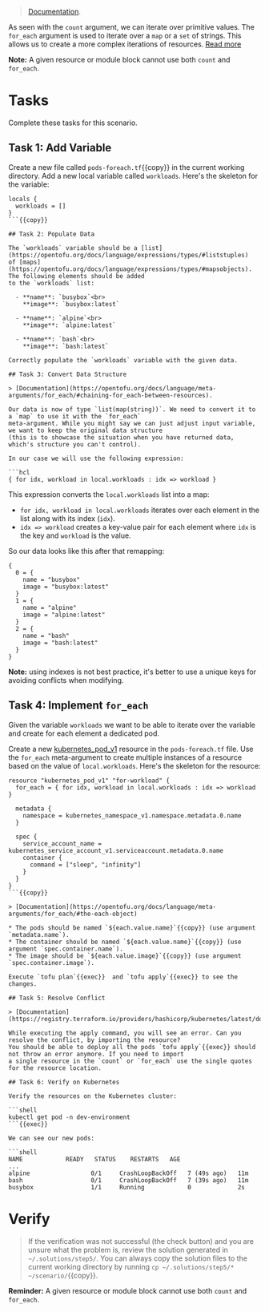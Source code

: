 > [Documentation](https://opentofu.org/docs/language/meta-arguments/for_each/).

As seen with the `count` argument, we can iterate over primitive values. The `for_each` argument is used to iterate over
a `map` or a `set` of strings. This allows us to create a more complex iterations of resources.
[Read more](https://opentofu.org/docs/language/meta-arguments/count/#when-to-use-for_each-instead-of-count)

**Note:** A given resource or module block cannot use both `count` and `for_each`.

# Tasks

Complete these tasks for this scenario. 

## Task 1: Add Variable

Create a new file called `pods-foreach.tf`{{copy}} in the current working directory. Add a new local variable
called `workloads`. Here's the skeleton for the variable:

```shell
locals {
  workloads = []
}
```{{copy}}

## Task 2: Populate Data

The `workloads` variable should be a [list](https://opentofu.org/docs/language/expressions/types/#liststuples)
of [maps](https://opentofu.org/docs/language/expressions/types/#mapsobjects). The following elements should be added
to the `workloads` list:

  - **name**: `busybox`<br>
    **image**: `busybox:latest`

  - **name**: `alpine`<br>
    **image**: `alpine:latest`

  - **name**: `bash`<br>
    **image**: `bash:latest`
    
Correctly populate the `workloads` variable with the given data.

## Task 3: Convert Data Structure

> [Documentation](https://opentofu.org/docs/language/meta-arguments/for_each/#chaining-for_each-between-resources).

Our data is now of type `list(map(string))`. We need to convert it to a `map` to use it with the `for_each`
meta-argument. While you might say we can just adjust input variable, we want to keep the original data structure
(this is to showcase the situation when you have returned data, which's structure you can't control).

In our case we will use the following expression:

```hcl
{ for idx, workload in local.workloads : idx => workload }
```

This expression converts the `local.workloads` list into a map:

* `for idx, workload in local.workloads` iterates over each element in the list along with its index (`idx`).
* `idx => workload` creates a key-value pair for each element where `idx` is the key and `workload` is the value. 

So our data looks like this after that remapping:

```shell
{
  0 = {
    name = "busybox"
    image = "busybox:latest"
  }
  1 = {
    name = "alpine"
    image = "alpine:latest"
  }
  2 = {
    name = "bash"
    image = "bash:latest"
  }
}
```

**Note:** using indexes is not best practice, it's better to use a unique keys for avoiding conflicts when modifying.

## Task 4: Implement `for_each`

Given the variable `workloads` we want to be able to iterate over the variable and create for each element a dedicated
pod.

Create a new [kubernetes_pod_v1](https://registry.terraform.io/providers/hashicorp/kubernetes/latest/docs/resources/pod_v1)
resource in the `pods-foreach.tf` file. Use the `for_each` meta-argument to create
multiple instances of a resource based on the value of `local.workloads`. Here's the skeleton for the resource:

```hcl
resource "kubernetes_pod_v1" "for-workload" {
  for_each = { for idx, workload in local.workloads : idx => workload }

  metadata {
    namespace = kubernetes_namespace_v1.namespace.metadata.0.name
  }

  spec {
    service_account_name = kubernetes_service_account_v1.serviceaccount.metadata.0.name
    container {
      command = ["sleep", "infinity"]
    }
  }
}
```{{copy}}

> [Documentation](https://opentofu.org/docs/language/meta-arguments/for_each/#the-each-object)

* The pods should be named `${each.value.name}`{{copy}} (use argument `metadata.name`). 
* The container should be named `${each.value.name}`{{copy}} (use argument `spec.container.name`).
* The image should be `${each.value.image}`{{copy}} (use argument `spec.container.image`).

Execute `tofu plan`{{exec}}  and `tofu apply`{{exec}} to see the changes.

## Task 5: Resolve Conflict

> [Documentation](https://registry.terraform.io/providers/hashicorp/kubernetes/latest/docs/resources/pod_v1#import).

While executing the apply command, you will see an error. Can you resolve the conflict, by importing the resource?
You should be able to deploy all the pods `tofu apply`{{exec}} should not throw an error anymore. If you need to import
a single resource in the `count` or `for_each` use the single quotes for the resource location.

## Task 6: Verify on Kubernetes

Verify the resources on the Kubernetes cluster:

```shell
kubectl get pod -n dev-environment
```{{exec}}

We can see our new pods:

```shell
NAME            READY   STATUS    RESTARTS   AGE
...
alpine                 0/1     CrashLoopBackOff   7 (49s ago)   11m
bash                   0/1     CrashLoopBackOff   7 (39s ago)   11m
busybox                1/1     Running            0             2s
```

# Verify

> If the verification was not successful (the check button) and you are unsure what the problem is, review the solution
> generated in `~/.solutions/step5/`. You can always copy the solution files to the current working directory by
> running `cp ~/.solutions/step5/* ~/scenario/`{{copy}}.

**Reminder:** A given resource or module block cannot use both `count` and `for_each`.
